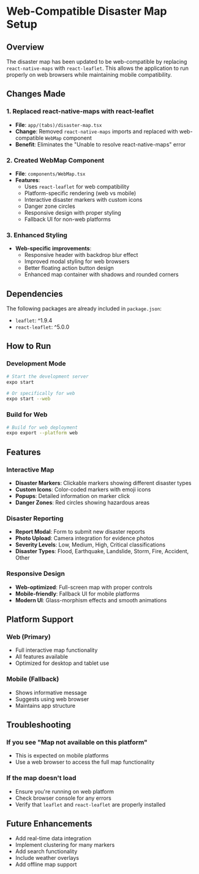 # Web-Compatible Disaster Map Setup

## Overview
The disaster map has been updated to be web-compatible by replacing `react-native-maps` with `react-leaflet`. This allows the application to run properly on web browsers while maintaining mobile compatibility.

## Changes Made

### 1. Replaced react-native-maps with react-leaflet
- **File**: `app/(tabs)/disaster-map.tsx`
- **Change**: Removed `react-native-maps` imports and replaced with web-compatible `WebMap` component
- **Benefit**: Eliminates the "Unable to resolve react-native-maps" error

### 2. Created WebMap Component
- **File**: `components/WebMap.tsx`
- **Features**:
  - Uses `react-leaflet` for web compatibility
  - Platform-specific rendering (web vs mobile)
  - Interactive disaster markers with custom icons
  - Danger zone circles
  - Responsive design with proper styling
  - Fallback UI for non-web platforms

### 3. Enhanced Styling
- **Web-specific improvements**:
  - Responsive header with backdrop blur effect
  - Improved modal styling for web browsers
  - Better floating action button design
  - Enhanced map container with shadows and rounded corners

## Dependencies
The following packages are already included in `package.json`:
- `leaflet`: ^1.9.4
- `react-leaflet`: ^5.0.0

## How to Run

### Development Mode
```bash
# Start the development server
expo start

# Or specifically for web
expo start --web
```

### Build for Web
```bash
# Build for web deployment
expo export --platform web
```

## Features

### Interactive Map
- **Disaster Markers**: Clickable markers showing different disaster types
- **Custom Icons**: Color-coded markers with emoji icons
- **Popups**: Detailed information on marker click
- **Danger Zones**: Red circles showing hazardous areas

### Disaster Reporting
- **Report Modal**: Form to submit new disaster reports
- **Photo Upload**: Camera integration for evidence photos
- **Severity Levels**: Low, Medium, High, Critical classifications
- **Disaster Types**: Flood, Earthquake, Landslide, Storm, Fire, Accident, Other

### Responsive Design
- **Web-optimized**: Full-screen map with proper controls
- **Mobile-friendly**: Fallback UI for mobile platforms
- **Modern UI**: Glass-morphism effects and smooth animations

## Platform Support

### Web (Primary)
- Full interactive map functionality
- All features available
- Optimized for desktop and tablet use

### Mobile (Fallback)
- Shows informative message
- Suggests using web browser
- Maintains app structure

## Troubleshooting

### If you see "Map not available on this platform"
- This is expected on mobile platforms
- Use a web browser to access the full map functionality

### If the map doesn't load
- Ensure you're running on web platform
- Check browser console for any errors
- Verify that `leaflet` and `react-leaflet` are properly installed

## Future Enhancements
- Add real-time data integration
- Implement clustering for many markers
- Add search functionality
- Include weather overlays
- Add offline map support

